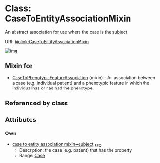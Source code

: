 
# Class: CaseToEntityAssociationMixin


An abstract association for use where the case is the subject

URI: [biolink:CaseToEntityAssociationMixin](https://w3id.org/biolink/vocab/CaseToEntityAssociationMixin)


[![img](https://yuml.me/diagram/nofunky;dir:TB/class/[Case]<subject%201..1-%20[CaseToEntityAssociationMixin],[CaseToPhenotypicFeatureAssociation]uses%20-.->[CaseToEntityAssociationMixin],[CaseToPhenotypicFeatureAssociation],[Case])](https://yuml.me/diagram/nofunky;dir:TB/class/[Case]<subject%201..1-%20[CaseToEntityAssociationMixin],[CaseToPhenotypicFeatureAssociation]uses%20-.->[CaseToEntityAssociationMixin],[CaseToPhenotypicFeatureAssociation],[Case])

## Mixin for

 * [CaseToPhenotypicFeatureAssociation](CaseToPhenotypicFeatureAssociation.md) (mixin)  - An association between a case (e.g. individual patient) and a phenotypic feature in which the individual has or has had the phenotype.

## Referenced by class


## Attributes


### Own

 * [case to entity association mixin➞subject](case_to_entity_association_mixin_subject.md)  <sub>REQ</sub>
     * Description: the case (e.g. patient) that has the property
     * Range: [Case](Case.md)
